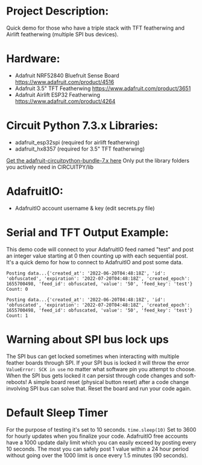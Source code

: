 # Project Description:
Quick demo for those who have a triple stack with TFT featherwing and Airlift featherwing (multiple SPI bus devices).

# Hardware:
- Adafruit NRF52840 Bluefruit Sense Board https://www.adafruit.com/product/4516
- Adafruit 3.5" TFT Featherwing https://www.adafruit.com/product/3651
- Adafruit Airlift ESP32 Featherwing https://www.adafruit.com/product/4264

# Circuit Python 7.3.x Libraries:
- adafruit_esp32spi (required for airlift featherwing)
- adafruit_hx8357 (required for 3.5" TFT featherwing)

[Get the adafruit-circuitpython-bundle-7.x here](https://circuitpython.org/libraries)
Only put the library folders you actively need in CIRCUITPY/lib

# AdafruitIO:
- AdafruitIO account username & key (edit secrets.py file)


# Serial and TFT Output Example:

This demo code will connect to your AdafruitIO feed named "test" and post an integer value starting at 0 then counting up with each sequential post. 
It's a quick demo for how to connect to AdafruitIO and post some data.
```
Posting data...{'created_at': '2022-06-20T04:48:18Z', 'id': 'obfuscated', 'expiration': '2022-07-20T04:48:18Z', 'created_epoch': 1655700498, 'feed_id': obfuscated, 'value': '50', 'feed_key': 'test'}
Count: 0

Posting data...{'created_at': '2022-06-20T04:48:18Z', 'id': 'obfuscated', 'expiration': '2022-07-20T04:48:18Z', 'created_epoch': 1655700498, 'feed_id': obfuscated, 'value': '50', 'feed_key': 'test'}
Count: 1
```
# Warning about SPI bus lock ups
The SPI bus can get locked sometimes when interacting with multiple feather boards through SPI.
If your SPI bus is locked it will throw the error `ValueError: SCK in use` no matter what software pin you attempt to choose.
When the SPI bus gets locked it can persist through code changes and soft-reboots!
A simple board reset (physical button reset) after a code change involving SPI bus can solve that. Reset the board and run your code again. 

# Default Sleep Timer
For the purpose of testing it's set to 10 seconds. `time.sleep(10)` Set to 3600 for hourly updates when you finalize your code.
AdafruitIO free accounts have a 1000 update daily limit which you can easily exceed by posting every 10 seconds. The most you can safely post 1 value within a 24 hour period without going over the 1000 limit is once every 1.5 minutes (90 seconds).
